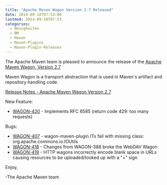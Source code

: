 ```yaml
---
title: "Apache Maven Wagon Version 2.7 Released"
date: 2014-09-18T07:53:00
lastmod: 2014-09-18T07:53
categories:
  - Neuigkeiten
  - BM
  - Maven
  - Maven-Plugins
  - Maven-Plugin-Releases
---
```

The Apache Maven team is pleased to announce the release of the 
[Apache Maven Wagon, Version 2.7](http://maven.apache.org/wagon/)

Maven Wagon is a transport abstraction that is used in Maven's
artifact and repository handling code.

<!-- more -->
[Release Notes - Apache Maven Wagon Version 2.7](http://jira.codehaus.org/secure/ReleaseNote.jspa?version=20560&styleName=Text&projectId=10335&Create=Create)


New Feature:

 * [WAGON-420](https://issues.apache.org/jira/browse/WAGON-420) - Implements RFC 6585 (return code 429: too many requests)

Bugs:

 * [WAGON-407](https://issues.apache.org/jira/browse/WAGON-407) - wagon-maven-plugin ITs fail with missing class: org.apache.commons.io.IOUtils
 * [WAGON-418](https://issues.apache.org/jira/browse/WAGON-418) - Changes from WAGON-388 broke the WebDAV Wagon
 * [WAGON-419](https://issues.apache.org/jira/browse/WAGON-419) - HTTP wagons incorrectly encode blank space in URLs causing resources to be uploaded/looked up with a "+" sign


Enjoy,

-The Apache Maven team
